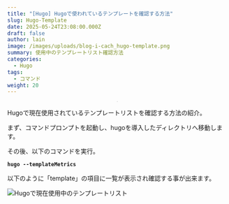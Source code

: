 ```yaml
---
title: "[Hugo] Hugoで使われているテンプレートを確認する方法"
slug: Hugo-Template
date: 2025-05-24T23:08:00.000Z
draft: false
author: lain
image: /images/uploads/blog-i-cach_hugo-template.png
summary: 使用中のテンプレートリスト確認方法
categories:
  - Hugo
tags:
  - コマンド
weight: 20
---
```

<center>
<img src="/images/uploads/blog-i-cach_hugo-template.png" alt="" style="max-width:80%; height:auto; border:1px solid #ccc; border-radius:6px;" />
</center>

Hugoで現在使用されているテンプレートリストを確認する方法の紹介。

まず、コマンドプロンプトを起動し、hugoを導入したディレクトリへ移動します。

その後、以下のコマンドを実行。

**`hugo --templateMetrics`**

以下のように「template」の項目に一覧が表示され確認する事が出来ます。

![](/images/uploads/イメージ16057.jpg "Hugoで現在使用中のテンプレートリスト")
